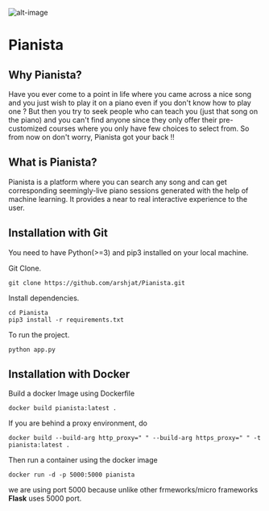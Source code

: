 ![alt-image](https://img.shields.io/aur/license/:packageName.svg)
# Pianista

## Why Pianista?
Have you ever come to a point in life where you came across a nice song and you just wish to play it on a piano even if you don't know how to play one ? But then you try to seek people who can teach you (just that song on the piano) and you can't find anyone since they only offer their pre-customized courses where you only have few choices to select from. So from now on don't worry, Pianista got your back !! 

## What is Pianista?
Pianista is a platform where you can search any song and can get corresponding seemingly-live piano sessions generated with the help of machine learning. It provides a near to real interactive experience to the user. 
 


## Installation with Git

You need to have Python(>=3) and pip3 installed on your local machine.

Git Clone.

```
git clone https://github.com/arshjat/Pianista.git
```
Install dependencies.

```
cd Pianista
pip3 install -r requirements.txt
```
To run the project.

```
python app.py
```

## Installation with Docker

Build a docker Image using Dockerfile

```
docker build pianista:latest .
```
If you are behind a proxy environment, do 

```
docker build --build-arg http_proxy=" " --build-arg https_proxy=" " -t pianista:latest .
```

Then run a container using the docker image
```
docker run -d -p 5000:5000 pianista
```
we are using port 5000 because unlike other frmeworks/micro frameworks **Flask** uses 5000 port.
